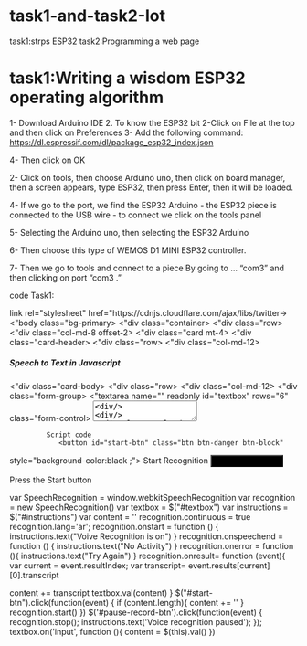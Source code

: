 # task1-and-task2-Iot
task1:strps ESP32 task2:Programming a web page

# task1:Writing a wisdom ESP32 operating algorithm

 1- Download Arduino IDE 2. To know the ESP32 bit 2-Click on File at the top and then click on Preferences 3- Add the following command:
 https://dl.espressif.com/dl/package_esp32_index.json

 4- Then click on OK

 2- Click on tools, then choose Arduino uno, then click on board manager, then a screen appears, type ESP32, then press Enter, then it will be loaded.

 4- If we go to the port, we find the ESP32 Arduino - the ESP32 piece is connected to the USB wire - to connect we click on the tools panel
 
 5- Selecting the Arduino uno, then selecting the ESP32 Arduino
 
 6- Then choose this type of WEMOS D1 MINI ESP32 controller.
 
 7- Then we go to tools and connect to a piece
 By going to … “com3” and then clicking on port “com3 .”
 
 code Task1:
 <html>
<head> <title></title>
link rel="stylesheet" href="https://cdnjs.cloudflare.com/ajax/libs/twitter-> </"bootstrap/4.6.0/css/bootstrap.min.css
<head/>
<"body class="bg-primary>
<"div class="container>
<"div class="row>
<"div class="col-md-8 offset-2>
<"div class="card mt-4>
<"div class="card-header>
<"div class="row>
<"div class="col-md-12>
<h5>Speech to Text in Javascript</h5>
<div/>
<div/>
<div/>
<"div class="card-body>
<"div class="row>
<"div class="col-md-12>
<"div class="form-group>
<"textarea name="" readonly id="textbox" rows="6" class="form-control> <textarea/>
<div/>
<div/>
<"div class="col-md-12>
<button id="start-btn" class="btn btn-success btn-block">Start</button>
button id="create" class="btn btn-danger btn-block" style="display: > <none">End</button

<div/>
<div/>
<div/>
<"div class="card-footer> <"div class="row>
<"div class="col-md-12>
<p id="instration">Press Start Voice Recognition</p>
a>
<a\
<div/>
<div/>
<div/>
<div/>
<div/>
<div/>
<div/>
script > <src="https://cdnjs.cloudflare.com/ajax/libs/jquery/3.6.0/jquery.min.js"></script
<script type="text/javascript" src="script.js"></script>
< script>
;var SpeechRecogntion = window.webkitSpeechRecognition
;()var recognition = new window.SpeechRecogntion ;var textbox = $('#textbox')
;var instration = $('#instration')
;'' = var content

recognition.continuous = true
}() recognition.onstart = function instration.text('Voice Recognition is on') {
}() recognition.onspeechend = function ;instration.text('No Activity')
{
}recognition.onerror = function (event) ;instration.text('Try Again') ;console.log(event)
{
} recognition.onresult = function(event)
;var current = event.resultIndex
;var transcript = event.results[current][0].transcript ;var confidence = event.results[current][0].confidence ;console.log(transcript)
;content += transcript ;('#textbox').val(content)$
;{
} (('#start-btn').click(function(event$ }if(content.length)
'' =+ content
{ ;('#textbox').val('welcome to nicesnippets.com')$

;('#downloadlink').css('display','none')$ ;('#create').css('display','block')$ ;(this).css('display','none')$ ()recognition.start
;({
,var textFile = null
} makeTextFile = function (text)
;var data = new Blob([text], {type: 'text/plain'})
If we are replacing a previously generated file we need to // .manually revoke the object URL to avoid memory leaks // } if (textFile !== null) ;window.URL.revokeObjectURL(textFile)
{
;textFile = window.URL.createObjectURL(data) ;return textFile
;{
,var create = document.getElementById('create') ;textbox = document.getElementById('textbox')
} () create.addEventListener('click', function
;var link = document.getElementById('downloadlink') ;link.href = makeTextFile(textbox.value) ;'link.style.display = 'block

;('#start-btn').css('display','block')$ ;('#create').css('display','none')$ ()recognition.stop
;'' = content ;('#instration').text('Press Start Voice Recognition')$ ;(false ,{
< script/>
<body/>
<html/>
  
  
# task2:Programming a web page to control the arm and writing the Arduino code to control:
 code task2:
 ARDUINO CODE
#include
<Servo.h>
Servo gripper;
Servo wrist;
Servo elbow;
Servo shoulder;
Servo base;
double base_angle=90;
double shoulder_angle=90;
double elbow_angle=90;
double wrist_angle=90;
void setup() {
 Serial.begin(115200); //Baud Rate 115200
   base.attach(8);
  shoulder.attach(9);
  elbow.attach(10);
  wrist.attach(11);
  gripper.attach(12);
  base.write(base_angle);
  shoulder.write(shoulder_angle);
  elbow.write(elbow_angle);
  wrist.write(wrist_angle);
}
String getValue(String values, char sep, int i1)
{
  int found = 0;
  int stIndex[] = {0, -1};
  int largIndex = values.length()-1;
  for(int i=0; i<=largIndex && found<=i1; i++){
    if(values.charAt(i)==sep || i==largIndex){
        found++;
        stIndex[0] = stIndex[1]+1;
        stIndex[1] = (i == largIndex) ? i+1 : i;
    }
}
  return found>i1 ? values.substring(stIndex[0], stIndex[1]) : "";
}
void loop(){
  String computerT = Serial.readStringUntil('@');
  computerT.trim();

}￼￼￼￼￼￼￼￼￼￼￼￼￼￼￼￼￼
Web serial api
if (computerT.length() == 0) {
  return;
}
String command = getValue(computerT, ' ',0);
if (command == "right" || command == "يمين" || command == "Right") { base.write(base_angle -= 30);
}
{ )"يسار" == if (command == "left" || command == "Left" || command
   base.write(base_angle += 30);
}  
if (command == "top" || command == "فوق" || command == "Top") { shoulder.write(shoulder_angle -= 30);
}
if (command == "bottom"|| command == "تحت" || command == "Bottom") {
   shoulder.write(shoulder_angle += 30);
}  
  Serial.println(command);
  Serial.println("running");
delay(1000);
￼￼￼let
isConnectted
= false;
let port;
let writer;
var target_id;
const enc = new TextEncoder();
async function onChangespeech() {
  if (!isConnectted) {
    alert("connect to the usb in order to use this.");
    return; }
  try {
    const comlist = content;
    const comSplit = comlist.split(" ")
    const command = comSplit.slice(-1);
    const computerT = `${command}@`;
    await writer.write(enc.encode(computerT));
  } catch (e) {
    console.log(e);
￼￼￼￼￼￼￼￼
}
}
async function onConnectUsb() {
try {
    const requestOptions = {
      // Filter on devices with the Arduino USB vendor ID.
      filters: [{ usbVendorId: 0x2341 }],
    };
    // Request an Arduino from the user.
    port = await navigator.serial.requestPort(requestOptions);
    await port.open({ baudRate: 115200 });
    writer = port.writable.getWriter();
    isConnectted = true;
} catch (e) {
    console.log("eror", e);
}
}
                Html code
<!DOCTYP
E html>
<html lang="en">
<head>
    <meta charset="UTF-8">
    <meta name="viewport" content="width=device-width, initial-
scale=1.0">
    <title>Speech to text</title>
    <link rel="stylesheet"
href="https://cdn.jsdelivr.net/npm/bootstrap@5.1.3/dist/css/bootstrap.mi
n.css">
</head>
<body background="image1.jpg">
    <div class="container">
        <h1 class="text-center mt-5">
            speech to text in Arabic language
        </h1>
            <div class="form-group">
                <textarea id="textbox"  rows="6" class="form-
control"></textarea>
            </div>
<div class="form-group">

             Script code
                <button id="start-btn" class="btn btn-danger btn-block"
style="background-color:black ;">
                    Start Recognition
                </button>
                <button id="pause-record-btn" class="btn btn-danger btn-
block" style="background-color:black;">
                    Pause Recognition
                </button>
                <p id="instructions">
                        Press the Start button </p>
            </div>
    </div>
</body>
<script
src="https://ajax.googleapis.com/ajax/libs/jquery/3.6.0/jquery.min.js"><
/script>
<script src="script.js"></script>
</html>
 var SpeechRecognition =
window.webkitSpeechRecognition
 var recognition = new SpeechRecognition()
var textbox = $("#textbox")
var instructions = $("#instructions")
var content = ''
recognition.continuous = true
recognition.lang='ar';
recognition.onstart = function () {
instructions.text("Voive Recognition is on")
}
recognition.onspeechend = function () {
instructions.text("No Activity")
}
recognition.onerror = function (){
instructions.text("Try Again")
}
recognition.onresult= function (event){
var current = event.resultIndex;
var transcript=
event.results[current][0].transcript
       
   content += transcript
textbox.val(content)
}
$("#start-btn").click(function(event) {
if (content.length){
content += ''
}
recognition.start()
})
$('#pause-record-btn').click(function(event) {
recognition.stop();
instructions.text('Voice recognition paused');
});
textbox.on('input', function (){
content = $(this).val()
})
 
 
 
  
